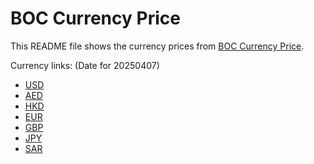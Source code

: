 # BOC Currency Price

This README file shows the currency prices from [BOC Currency Price](https://www.boc.cn/sourcedb/whpj/).

Currency links: (Date for 20250407)

- [USD](https://bocurrencyprice.techina.science/BOC_CURRENCY_PRICE/USD/20250407.json)
- [AED](https://bocurrencyprice.techina.science/BOC_CURRENCY_PRICE/AED/20250407.json)
- [HKD](https://bocurrencyprice.techina.science/BOC_CURRENCY_PRICE/HKD/20250407.json)
- [EUR](https://bocurrencyprice.techina.science/BOC_CURRENCY_PRICE/EUR/20250407.json)
- [GBP](https://bocurrencyprice.techina.science/BOC_CURRENCY_PRICE/GBP/20250407.json)
- [JPY](https://bocurrencyprice.techina.science/BOC_CURRENCY_PRICE/JPY/20250407.json)
- [SAR](https://bocurrencyprice.techina.science/BOC_CURRENCY_PRICE/SAR/20250407.json)
